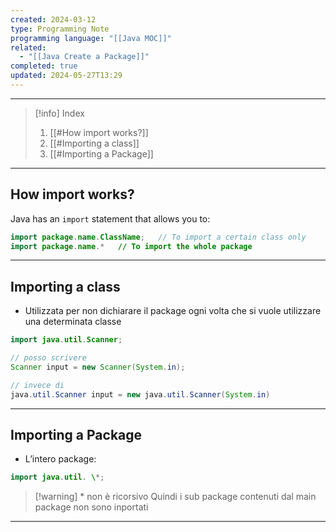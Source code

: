 ```yaml
---
created: 2024-03-12
type: Programming Note
programming language: "[[Java MOC]]"
related:
  - "[[Java Create a Package]]"
completed: true
updated: 2024-05-27T13:29
---
```

---

>[!info] Index
>1. [[#How import works?]]
>2. [[#Importing a class]]
>3. [[#Importing a Package]]

---
## How import works?

Java has an `import` statement that allows you to:
```java
import package.name.ClassName;   // To import a certain class only
import package.name.*   // To import the whole package
```

---
## Importing a class
- Utilizzata per non dichiarare il package ogni volta che si vuole utilizzare una determinata classe

```java
import java.util.Scanner;

// posso scrivere
Scanner input = new Scanner(System.in);

// invece di
java.util.Scanner input = new java.util.Scanner(System.in)
```

---
## Importing a Package
- L’intero package:

```java
import java.util. \*;
```

>[!warning] \* non è ricorsivo
>Quindi i sub package contenuti dal main package non sono inportati

---